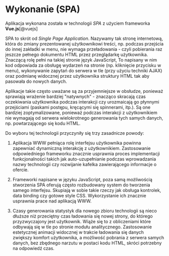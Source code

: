 # Wykonanie (SPA)

Aplikacja wykonana została w technologii *SPA* z użyciem frameworka **Vue.js**[@vuejs]

SPA to skrót od *Single Page Application*. Nazywamy tak stronę internetową,
która do zmiany prezentowanej użytkownikowi treści, np. podczas przejścia do innej
zakładki w menu, nie wymaga przeładowania - czyli pobierania raz jeszcze pełnego dokumentu
HTML przez przeglądarkę użytkownika. Znaczącą rolę pełni na takiej stronie język JavaScript,
To napisany w nim kod odpowiada za obsługę wydarzeń na stronie (np. kliknięcie przycisku w menu),
wykonywanie zapytań do serwera w tle (przy użyciu techniki AJAX) oraz podmianę
widocznej przez użytkownika struktury HTML tak aby pasowała do nowych danych.

Aplikacje takie często uważane są za przyjemniejsze w obsłudze, ponieważ sprawiają
wrażenie bardziej "natywnych" - znacząco skracają czas oczekiwania użytkownika
podczas interakcji czy urozmaicają go płynnymi przejściami (paskami postępu, kręcącymi
się spinnerami, itp.). Są one bardziej zoptymalizowane, ponieważ podczas interakcji
z użytkownikiem nie wymagają od serwera wielokrotnego generowania tych samych danych, np.
powtarzającego się kodu HTML.

Do wyboru tej technologii przyczyniły się trzy zasadnicze powody:

1. Aplikacja WWW pełniąca rolę interfejsu użytkownika powinna zapewniać
dynamiczną interakcję z użytkownikiem. Zastosowanie odpowiedniego frameworku
znacznie usprawnia proces implementacji funkcjonalności takich jak auto-uzupełnianie
podczas wprowadzania nazwy technologii czy rozwijanie kafelka zawierającego informacje
o ofercie.

2. Frameworki napisane w języku JavaScript, poza samą możliwością stworzenia SPA
oferują często rozbudowany system do tworzenia samego interfejsu. Skupiają w sobie
takie rzeczy jak obsługa kontrolek, data binding czy gotowe style CSS. Wykorzystanie
ich znacznie usprawnia prace nad aplikacją WWW.
 
3. Czasy generowania statystyk dla nowego zbioru technologii są nieco dłuższe niż
przeciętny czas ładowania się nowej strony, do którego przyzwyczajony jest użytkownik.
Wiąże się to z obliczeniami które odbywają się w tle po stronie modułu analitycznego.
Zastosowanie estetycznej animacji widocznej w trakcie ładowania się danych zwiększy
komfort użytkownika, a możliwość pobrania z serwera samych danych, bez zbędnego narzutu
w postaci kodu HTML, skróci potrzebny na odpowiedź czas.
